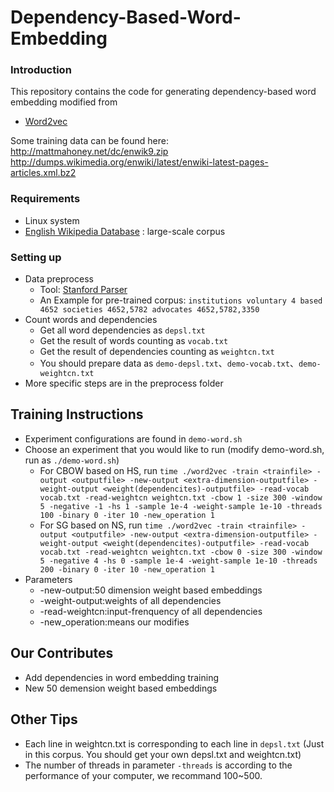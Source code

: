 # Dependency-Based-Word-Embedding

### Introduction
This repository contains the code for generating dependency-based word embedding modified from

* [Word2vec](https://code.google.com/archive/p/word2vec/)

Some training data can be found here: http://mattmahoney.net/dc/enwik9.zip http://dumps.wikimedia.org/enwiki/latest/enwiki-latest-pages-articles.xml.bz2

### Requirements
* Linux system
* [English Wikipedia Database](https://link.zhihu.com/?target=http%3A//download.wikimedia.org/enwiki/latest/enwiki-latest-pages-articles.xml.bz2) : large-scale corpus

### Setting up
* Data preprocess
  * Tool: [Stanford Parser](https://nlp.stanford.edu/software/lex-parser.shtml)
  * An Example for pre-trained corpus: `institutions voluntary 4 based 4652 societies 4652,5782 advocates 4652,5782,3350`
* Count words and dependencies
  * Get all word dependencies as `depsl.txt`
  * Get the result of words counting as `vocab.txt`
  * Get the result of dependencies counting as `weightcn.txt`
  * You should prepare data as `demo-depsl.txt`、`demo-vocab.txt`、`demo-weightcn.txt`
* More specific steps are in the preprocess folder
  
## Training Instructions
* Experiment configurations are found in `demo-word.sh`
* Choose an experiment that you would like to run (modify demo-word.sh, run as `./demo-word.sh`)
  * For CBOW based on HS, run `time ./word2vec -train <trainfile> -output <outputfile> -new-output <extra-dimension-outputfile> -weight-output <weight(dependencites)-outputfile> -read-vocab vocab.txt -read-weightcn weightcn.txt -cbow 1 -size 300 -window 5 -negative -1 -hs 1 -sample 1e-4 -weight-sample 1e-10 -threads 100 -binary 0 -iter 10 -new_operation 1`
  * For SG based on NS, run `time ./word2vec -train <trainfile> -output <outputfile> -new-output <extra-dimension-outputfile> -weight-output <weight(dependencites)-outputfile> -read-vocab vocab.txt -read-weightcn weightcn.txt -cbow 0 -size 300 -window 5 -negative 4 -hs 0 -sample 1e-4 -weight-sample 1e-10 -threads 200 -binary 0 -iter 10 -new_operation 1`
* Parameters
  * -new-output:50 dimension weight based embeddings 
  * -weight-output:weights of all dependencies
  * -read-weightcn:input-frenquency of all dependencies
  * -new_operation:means our modifies
 
## Our Contributes 
  * Add dependencies in word embedding training
  * New 50 demension weight based embeddings
  
## Other Tips 
* Each line in weightcn.txt is corresponding to each line in `depsl.txt` (Just in this corpus. You should get your own depsl.txt and weightcn.txt)
* The number of threads in parameter `-threads` is according to the performance of your computer, we recommand 100~500.
